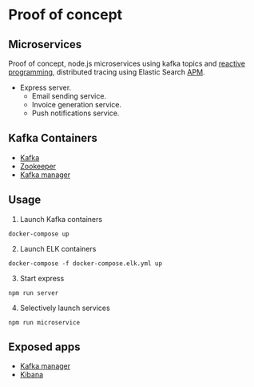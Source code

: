 # Proof of concept

## Microservices 

Proof of concept, node.js microservices using kafka topics and [reactive programming](https://en.wikipedia.org/wiki/Reactive_programming), distributed tracing using Elastic Search [APM](https://www.elastic.co/es/apm).

* Express server.
  * Email sending service.
  * Invoice generation service.
  * Push notifications service.

## Kafka Containers

 * [Kafka](https://kafka.apache.org/)
 * [Zookeeper](https://zookeeper.apache.org/)
 * [Kafka manager](https://github.com/yahoo/CMAK)

## Usage

1. Launch Kafka containers
 ```shell
 docker-compose up
 ```
2. Launch ELK containers
```shell
docker-compose -f docker-compose.elk.yml up
```

3. Start express
```shell
npm run server
```
 
4. Selectively launch services
```shell
npm run microservice
```

## Exposed apps

 * [Kafka manager](http://localhost:9091)
 * [Kibana](http://localhost:5601)